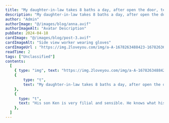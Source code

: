 ```yaml
---
title: "My daughter-in-law takes 8 baths a day, after open the door, tears full of my face!"
description: "My daughter-in-law takes 8 baths a day, after open the door, tears full of my face!"
author: "Admin"
authorImage: "@/images/blog/anna.avif"
authorImageAlt: "Avatar Description"
pubDate: 2024-04-18
cardImage: "@/images/blog/post-3.avif"
cardImageAlt: "Side view worker wearing gloves"
cardImageUrl : "https://img.2loveyou.com/img/a-A-1678263488423-1678263634450.jpg"
readTime: 2
tags: ["Unclassified"]
contents:
  [
    { type: "img", text: "https://img.2loveyou.com/img/a-A-1678263488423-1678263634450.jpg" },
    { 
        type: "t", 
        text: "My daughter-in-law takes 8 baths a day, after open the door, tears full of my face!"
    },
    {
      type: "t",
      text: "His son Ken is very filial and sensible. He knows what his mother Elaine wants most. Before Elaine spoke, his son took the initiative to bring his girlfriend home to Elaine. Elaine was very satisfied with her son's girlfriend, who was dignified and generous, gentle and virtuous. Although the financial conditions of the girl's family are general, the parents of the girl do not dislike that her son is a single-parent family. In this way, both parties agreed to get married.\n\nAfter marriage, the couple lived happily although they were not rich. Although Elaine lives with her son and daughter-in-law, in order not to cause trouble to her son, she usually takes odd jobs to supplement her family. Within a year, the daughter-in-law became pregnant and gave birth to a fat boy. Elaine was happy and took care of her daughter-in-law and grandson at home every day. But the problem is that the daughter-in-law has not gone to work since she was pregnant and weak. Elaine takes care of her grandchildren and sons at home, and does not go out to work part-time. The family has lost two jobs at once, because raising children is more expensive. Before the daughter-in-law had a baby, his son accepted the job of traveling to other places because of the high subsidies.\n\nWhen his son is away on business, Elaine and his daughter-in-law and grandchildren are left at home. After her son left, Elaine found something wrong with her daughter-in-law. The daughter-in-law has become fond of bathing, which is not a big deal at all, but she often bathes eight times a day, and each time is very long.\n\nElaine felt something was wrong, so she asked her daughter-in-law, who only said that it was hot and she took a shower. Finally, one time, her daughter-in-law was taking a bath again, but she didn't lock the door. Elaine quietly opened the door and found that \nher daughter-in-law didn't take a bath at all, but was using the computer and didn't know what she was doing.\n\nElaine came up to her daughter-in-law and asked her that her daughter-in-law was distressed that her husband was working too hard on business trips, but Elaine did not agree with her to go back to work, so her daughter-in-law found a part-time job online to subsidize her family. The daughter-in-law lied that she was \"taking a bath\" every day. In fact, she was working secretly during this time, trying to relieve some pressure at home.\n\nElaine choked and hugged her daughter-in-law. Elaine said that her son was lucky to have such a wife.\n\nElaine's family loved each other and worked hand in hand to tide over the difficulties. Their life will surely be better!"
    },
  ]
---
```

